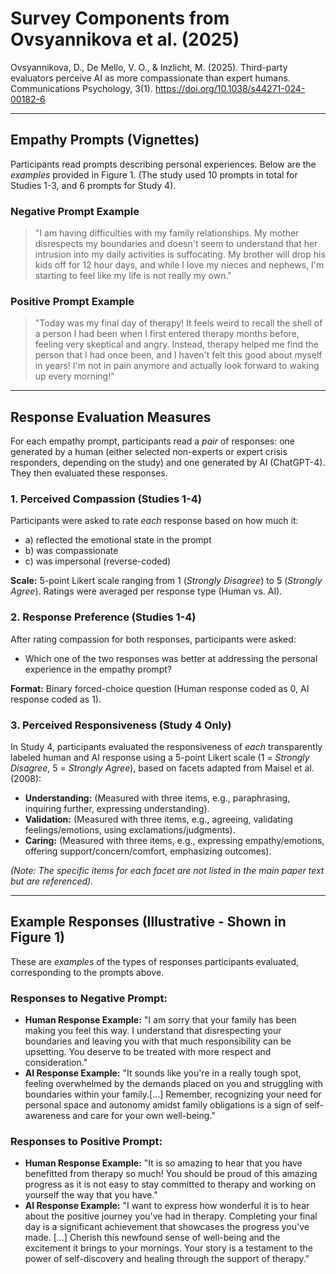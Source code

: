 # Survey Components from Ovsyannikova et al. (2025)

Ovsyannikova, D., De Mello, V. O., & Inzlicht, M. (2025). Third-party evaluators perceive AI as more compassionate than expert humans. Communications Psychology, 3(1). https://doi.org/10.1038/s44271-024-00182-6

---

## Empathy Prompts (Vignettes)

Participants read prompts describing personal experiences. Below are the *examples* provided in Figure 1. (The study used 10 prompts in total for Studies 1-3, and 6 prompts for Study 4).

### Negative Prompt Example

> "I am having difficulties with my family relationships. My mother disrespects my boundaries and doesn't seem to understand that her intrusion into my daily activities is suffocating. My brother will drop his kids off for 12 hour days, and while I love my nieces and nephews, I'm starting to feel like my life is not really my own."

### Positive Prompt Example

> "Today was my final day of therapy! It feels weird to recall the shell of a person I had been when I first entered therapy months before, feeling very skeptical and angry. Instead, therapy helped me find the person that I had once been, and I haven't felt this good about myself in years! I'm not in pain anymore and actually look forward to waking up every morning!"

---

## Response Evaluation Measures

For each empathy prompt, participants read a *pair* of responses: one generated by a human (either selected non-experts or expert crisis responders, depending on the study) and one generated by AI (ChatGPT-4). They then evaluated these responses.

### 1. Perceived Compassion (Studies 1-4)

Participants were asked to rate *each* response based on how much it:

*   a) reflected the emotional state in the prompt
*   b) was compassionate
*   c) was impersonal (reverse-coded)

**Scale:** 5-point Likert scale ranging from 1 (*Strongly Disagree*) to 5 (*Strongly Agree*). Ratings were averaged per response type (Human vs. AI).

### 2. Response Preference (Studies 1-4)

After rating compassion for both responses, participants were asked:

*   Which one of the two responses was better at addressing the personal experience in the empathy prompt?

**Format:** Binary forced-choice question (Human response coded as 0, AI response coded as 1).

### 3. Perceived Responsiveness (Study 4 Only)

In Study 4, participants evaluated the responsiveness of *each* transparently labeled human and AI response using a 5-point Likert scale (1 = *Strongly Disagree*, 5 = *Strongly Agree*), based on facets adapted from Maisel et al. (2008):

*   **Understanding:** (Measured with three items, e.g., paraphrasing, inquiring further, expressing understanding).
*   **Validation:** (Measured with three items, e.g., agreeing, validating feelings/emotions, using exclamations/judgments).
*   **Caring:** (Measured with three items, e.g., expressing empathy/emotions, offering support/concern/comfort, emphasizing outcomes).

*(Note: The specific items for each facet are not listed in the main paper text but are referenced).*

---

## Example Responses (Illustrative - Shown in Figure 1)

These are *examples* of the types of responses participants evaluated, corresponding to the prompts above.

### Responses to Negative Prompt:

*   **Human Response Example:** "I am sorry that your family has been making you feel this way. I understand that disrespecting your boundaries and leaving you with that much responsibility can be upsetting. You deserve to be treated with more respect and consideration."
*   **AI Response Example:** "It sounds like you're in a really tough spot, feeling overwhelmed by the demands placed on you and struggling with boundaries within your family.[...] Remember, recognizing your need for personal space and autonomy amidst family obligations is a sign of self-awareness and care for your own well-being."

### Responses to Positive Prompt:

*   **Human Response Example:** "It is so amazing to hear that you have benefitted from therapy so much! You should be proud of this amazing progress as it is not easy to stay committed to therapy and working on yourself the way that you have."
*   **AI Response Example:** "I want to express how wonderful it is to hear about the positive journey you've had in therapy. Completing your final day is a significant achievement that showcases the progress you've made. [...] Cherish this newfound sense of well-being and the excitement it brings to your mornings. Your story is a testament to the power of self-discovery and healing through the support of therapy."

